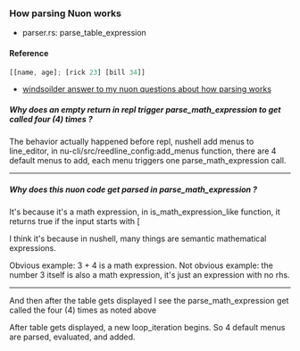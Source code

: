 
### How parsing Nuon works

- parser.rs: parse_table_expression

#### Reference

```rust
[[name, age]; [rick 23] [bill 34]]
```

- [windsoilder answer to my nuon questions about how parsing works](https://discord.com/channels/601130461678272522/683070703716925568/1314117178735329300)

##### Why does an empty return in repl trigger parse_math_expression to get called four (4) times ?

The behavior actually happened before repl, nushell add menus to line_editor, in nu-cli/src/reedline_config:add_menus function, there are 4 default menus to add, each menu triggers one parse_math_expression call.

---

##### Why does this nuon code get parsed in parse_math_expression ?

It's because it's a math expression, in is_math_expression_like function, it returns true if the input starts with [

I think it's because in nushell, many things are semantic mathematical expressions.

Obvious example: 3 + 4 is a math expression.
Not obvious example: the number 3 itself is also a math expression, it's just an expression with no rhs.

---

And then after the table gets displayed I see the parse_math_expression get called the four (4) times as noted above

After table gets displayed, a new loop_iteration begins.  So 4 default menus are parsed, evaluated, and added.
